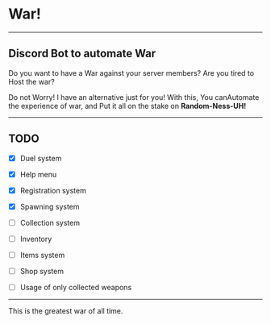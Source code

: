 # War!

***

## Discord Bot to automate War

Do you want to have a War against your server members? Are you tired to Host the war?

Do not Worry! I have an alternative just for you! With this, You canAutomate the experience of war, and Put it all on
the stake on **Random-Ness-UH!**

***

## TODO

- [x] Duel system
- [x] Help menu
- [x] Registration system
- [x] Spawning system
  
- [ ] Collection system
- [ ] Inventory
- [ ] Items system
- [ ] Shop system
- [ ] Usage of only collected weapons

***
This is the greatest war of all time.
